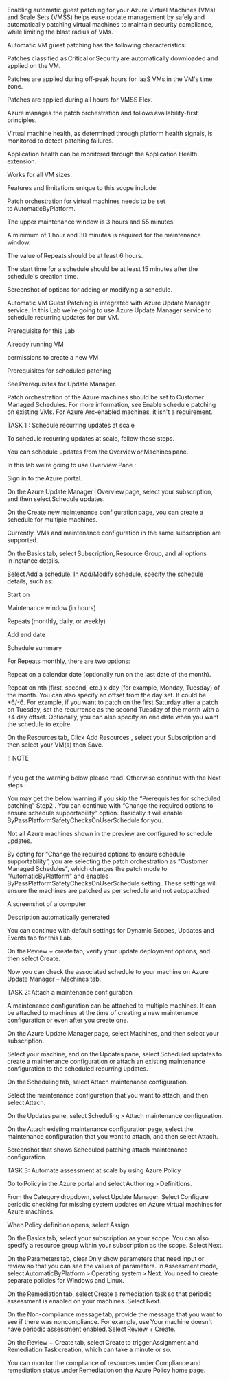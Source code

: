 
Enabling automatic guest patching for your Azure Virtual Machines (VMs) and Scale Sets (VMSS) helps ease update management by safely and automatically patching virtual machines to maintain security compliance, while limiting the blast radius of VMs. 

 

Automatic VM guest patching has the following characteristics: 

Patches classified as Critical or Security are automatically downloaded and applied on the VM. 

Patches are applied during off-peak hours for IaaS VMs in the VM's time zone. 

Patches are applied during all hours for VMSS Flex. 

Azure manages the patch orchestration and follows availability-first principles. 

Virtual machine health, as determined through platform health signals, is monitored to detect patching failures. 

Application health can be monitored through the Application Health extension. 

Works for all VM sizes. 

Features and limitations unique to this scope include: 

Patch orchestration for virtual machines needs to be set to AutomaticByPlatform. 

The upper maintenance window is 3 hours and 55 minutes. 

A minimum of 1 hour and 30 minutes is required for the maintenance window. 

The value of Repeats should be at least 6 hours. 

The start time for a schedule should be at least 15 minutes after the schedule's creation time. 

Screenshot of options for adding or modifying a schedule. 

 

Automatic VM Guest Patching is integrated with Azure Update Manager service. In this Lab we’re going to use Azure Update Manager service to schedule recurring updates for our VM.  

 

Prerequisite for this Lab 

Already running VM  

permissions to create a new VM 

 

Prerequisites for scheduled patching 

See Prerequisites for Update Manager. 

Patch orchestration of the Azure machines should be set to Customer Managed Schedules. For more information, see Enable schedule patching on existing VMs. For Azure Arc-enabled machines, it isn't a requirement. 

 

 

TASK 1 : Schedule recurring updates at scale 

To schedule recurring updates at scale, follow these steps. 

You can schedule updates from the Overview or Machines pane. 

In this lab we’re going to use Overview Pane :  

Sign in to the Azure portal. 

On the Azure Update Manager | Overview page, select your subscription, and then select Schedule updates. 

On the Create new maintenance configuration page, you can create a schedule for multiple machines. 

Currently, VMs and maintenance configuration in the same subscription are supported. 

On the Basics tab, select Subscription, Resource Group, and all options in Instance details. 

Select Add a schedule. In Add/Modify schedule, specify the schedule details, such as: 

Start on 

Maintenance window (in hours) 

Repeats (monthly, daily, or weekly) 

Add end date 

Schedule summary 

For Repeats monthly, there are two options: 

Repeat on a calendar date (optionally run on the last date of the month). 

Repeat on nth (first, second, etc.) x day (for example, Monday, Tuesday) of the month. You can also specify an offset from the day set. It could be +6/-6. For example, if you want to patch on the first Saturday after a patch on Tuesday, set the recurrence as the second Tuesday of the month with a +4 day offset. Optionally, you can also specify an end date when you want the schedule to expire. 

On the Resources tab, Click  Add Resources , select your Subscription and then select your VM(s) then Save. 

!! NOTE  

## 

If you get the warning below please read. Otherwise continue with the Next steps :   

You may get the below warning if you skip the  “Prerequisites for scheduled patching” Step2 . You can continue with “Change the required options to ensure schedule supportability” option. Basically it will enable ByPassPlatformSafetyChecksOnUserSchedule for you.  

 

Not all Azure machines shown in the preview are configured to schedule updates. 

By opting for “Change the required options to ensure schedule supportability”, you are selecting the patch orchestration as "Customer Managed Schedules", which changes the patch mode to "AutomaticByPlatform" and enables ByPassPlatformSafetyChecksOnUserSchedule setting. These settings will ensure the machines are patched as per schedule and not autopatched 

A screenshot of a computer

Description automatically generated 

 

 

You can continue with default settings for  Dynamic Scopes, Updates and Events tab for this Lab.  

On the Review + create tab, verify your update deployment options, and then select Create. 

 

Now you can check  the associated schedule to your machine on Azure Update Manager – Machines tab.  

 

TASK 2: Attach a maintenance configuration 

A maintenance configuration can be attached to multiple machines. It can be attached to machines at the time of creating a new maintenance configuration or even after you create one. 

On the Azure Update Manager page, select Machines, and then select your subscription. 

Select your machine, and on the Updates pane, select Scheduled updates to create a maintenance configuration or attach an existing maintenance configuration to the scheduled recurring updates. 

On the Scheduling tab, select Attach maintenance configuration. 

Select the maintenance configuration that you want to attach, and then select Attach. 

On the Updates pane, select Scheduling > Attach maintenance configuration. 

On the Attach existing maintenance configuration page, select the maintenance configuration that you want to attach, and then select Attach. 

 

Screenshot that shows Scheduled patching attach maintenance configuration. 

 

 

TASK 3: Automate assessment at scale by using Azure Policy 

Go to Policy in the Azure portal and select Authoring > Definitions. 

From the Category dropdown, select Update Manager. Select Configure periodic checking for missing system updates on Azure virtual machines for Azure machines. 

When Policy definition opens, select Assign. 

On the Basics tab, select your subscription as your scope. You can also specify a resource group within your subscription as the scope. Select Next. 

On the Parameters tab, clear Only show parameters that need input or review so that you can see the values of parameters. In Assessment mode, select AutomaticByPlatform > Operating system > Next. You need to create separate policies for Windows and Linux. 

On the Remediation tab, select Create a remediation task so that periodic assessment is enabled on your machines. Select Next. 

On the Non-compliance message tab, provide the message that you want to see if there was noncompliance. For example, use Your machine doesn't have periodic assessment enabled. Select Review + Create. 

On the Review + Create tab, select Create to trigger Assignment and Remediation Task creation, which can take a minute or so. 

You can monitor the compliance of resources under Compliance and remediation status under Remediation on the Azure Policy home page. 

 